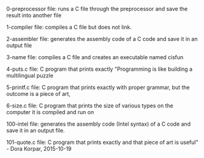 0-preprocessor file: runs a C file through the preprocessor and save the result into another file

1-compiler file: compiles a C file but does not link.

2-assembler file: generates the assembly code of a C code and save it in an output file

3-name file: compiles a C file and creates an executable named cisfun

4-puts.c file: C program that prints exactly "Programming is like building a multilingual puzzle

5-printf.c file: C program that prints exactly with proper grammar, but the outcome is a piece of art,

6-size.c  file: C program that prints the size of various types on the computer it is compiled and run on

100-intel file: generates the assembly code (Intel syntax) of a C code and save it in an output file.

101-quote.c file: C program that prints exactly and that piece of art is useful" - Dora Korpar, 2015-10-19
